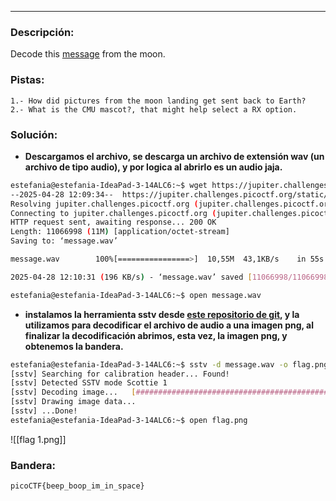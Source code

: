 ***
### Descripción:

Decode this [message](https://jupiter.challenges.picoctf.org/static/d6fcea5e3c6433680ea4f914e24fab61/message.wav) from the moon.
### Pistas: 
```
1.- How did pictures from the moon landing get sent back to Earth?
2.- What is the CMU mascot?, that might help select a RX option.
```

### Solución:
- **Descargamos el archivo, se descarga un archivo de extensión wav (un archivo de tipo audio), y por logica al abrirlo es un audio jaja.**
```bash
estefania@estefania-IdeaPad-3-14ALC6:~$ wget https://jupiter.challenges.picoctf.org/static/d6fcea5e3c6433680ea4f914e24fab61/message.wav 
--2025-04-28 12:09:34--  https://jupiter.challenges.picoctf.org/static/d6fcea5e3c6433680ea4f914e24fab61/message.wav
Resolving jupiter.challenges.picoctf.org (jupiter.challenges.picoctf.org)... 3.131.60.8
Connecting to jupiter.challenges.picoctf.org (jupiter.challenges.picoctf.org)|3.131.60.8|:443... connected.
HTTP request sent, awaiting response... 200 OK
Length: 11066998 (11M) [application/octet-stream]
Saving to: ‘message.wav’

message.wav        100%[================>]  10,55M  43,1KB/s    in 55s     

2025-04-28 12:10:31 (196 KB/s) - ‘message.wav’ saved [11066998/11066998]

estefania@estefania-IdeaPad-3-14ALC6:~$ open message.wav 
```
- **instalamos la herramienta sstv desde [este repositorio de git](https://github.com/colaclanth/sstv), y la utilizamos para decodificar el archivo de audio a una imagen png, al finalizar la decodificación abrimos, esta vez, la imagen png, y obtenemos la bandera.**
```bash
estefania@estefania-IdeaPad-3-14ALC6:~$ sstv -d message.wav -o flag.png
[sstv] Searching for calibration header... Found!    
[sstv] Detected SSTV mode Scottie 1
[sstv] Decoding image...   [##############################################] 100%
[sstv] Drawing image data...
[sstv] ...Done!
estefania@estefania-IdeaPad-3-14ALC6:~$ open flag.png
```
![[flag 1.png]]
### Bandera:
```
picoCTF{beep_boop_im_in_space}
```
